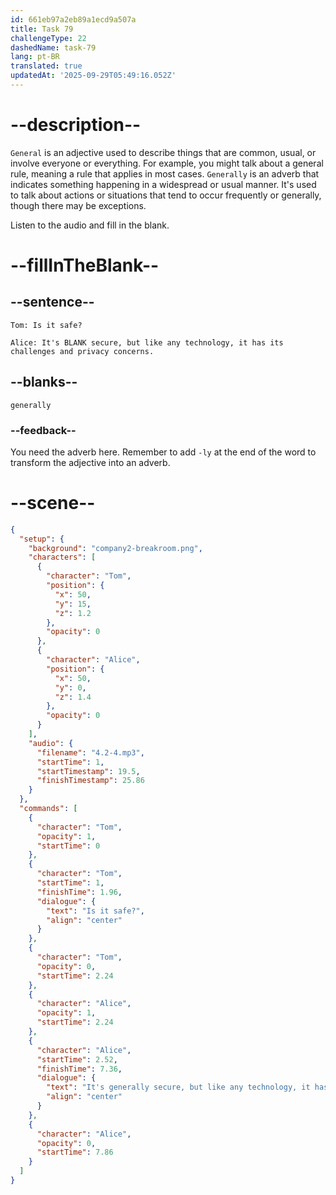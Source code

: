 ```yaml
---
id: 661eb97a2eb89a1ecd9a507a
title: Task 79
challengeType: 22
dashedName: task-79
lang: pt-BR
translated: true
updatedAt: '2025-09-29T05:49:16.052Z'
---
```


<!-- (Audio) Tom: Is it safe? Alice: It's generally secure, but like any technology, it has its challenges and privacy concerns. -->

# --description--

`General` is an adjective used to describe things that are common, usual, or involve everyone or everything. For example, you might talk about a general rule, meaning a rule that applies in most cases.
`Generally` is an adverb that indicates something happening in a widespread or usual manner. It's used to talk about actions or situations that tend to occur frequently or generally, though there may be exceptions.

Listen to the audio and fill in the blank.

# --fillInTheBlank--

## --sentence--

`Tom: Is it safe?`

`Alice: It's BLANK secure, but like any technology, it has its challenges and privacy concerns.`

## --blanks--

`generally`

### --feedback--

You need the adverb here. Remember to add `-ly` at the end of the word to transform the adjective into an adverb.

# --scene--

```json
{
  "setup": {
    "background": "company2-breakroom.png",
    "characters": [
      {
        "character": "Tom",
        "position": {
          "x": 50,
          "y": 15,
          "z": 1.2
        },
        "opacity": 0
      },
      {
        "character": "Alice",
        "position": {
          "x": 50,
          "y": 0,
          "z": 1.4
        },
        "opacity": 0
      }
    ],
    "audio": {
      "filename": "4.2-4.mp3",
      "startTime": 1,
      "startTimestamp": 19.5,
      "finishTimestamp": 25.86
    }
  },
  "commands": [
    {
      "character": "Tom",
      "opacity": 1,
      "startTime": 0
    },
    {
      "character": "Tom",
      "startTime": 1,
      "finishTime": 1.96,
      "dialogue": {
        "text": "Is it safe?",
        "align": "center"
      }
    },
    {
      "character": "Tom",
      "opacity": 0,
      "startTime": 2.24
    },
    {
      "character": "Alice",
      "opacity": 1,
      "startTime": 2.24
    },
    {
      "character": "Alice",
      "startTime": 2.52,
      "finishTime": 7.36,
      "dialogue": {
        "text": "It's generally secure, but like any technology, it has its challenges and privacy concerns.",
        "align": "center"
      }
    },
    {
      "character": "Alice",
      "opacity": 0,
      "startTime": 7.86
    }
  ]
}
```
